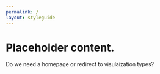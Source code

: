 ```yaml
---
permalink: /
layout: styleguide
---
```


# Placeholder content.

Do we need a homepage or redirect to visulaization types?
